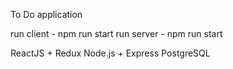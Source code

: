 To Do application 

run client - npm run start
run server - npm run start

ReactJS + Redux
Node.js + Express
PostgreSQL 
